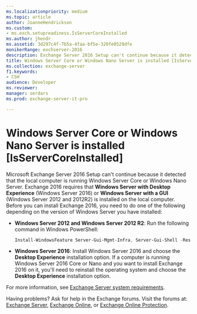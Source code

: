 ```yaml
---
ms.localizationpriority: medium
ms.topic: article
author: JoanneHendrickson
ms.custom:
- ms.exch.setupreadiness.IsServerCoreInstalled
ms.author: jhendr
ms.assetid: 3d297c4f-7b5a-4faa-bf5e-320fe0529dfe
monikerRange: exchserver-2016
description: Exchange Server 2016 Setup can't continue because it detected that the local computer is running Windows Server Core or Windows Nano Server.
title: Windows Server Core or Windows Nano Server is installed [IsServerCoreInstalled]
ms.collection: exchange-server
f1.keywords:
- CSH
audience: Developer
ms.reviewer: 
manager: serdars
ms.prod: exchange-server-it-pro

---
```


# Windows Server Core or Windows Nano Server is installed [IsServerCoreInstalled]

Microsoft Exchange Server 2016 Setup can't continue because it detected that the local computer is running Windows Server Core or Windows Nano Server. Exchange 2016 requires that **Windows Server with Desktop Experience** (Windows Server 2016) or **Windows Server with a GUI** (Windows Server 2012 and 2012R2) is installed on the local computer. Before you can install Exchange 2016, you need to do one of the following depending on the version of Windows Server you have installed:

- **Windows Server 2012 and Windows Server 2012 R2**: Run the following command in Windows PowerShell:

  ```powershell
  Install-WindowsFeature Server-Gui-Mgmt-Infra, Server-Gui-Shell -Restart
  ```

- **Windows Server 2016**: Install Windows Server 2016 and choose the **Desktop Experience** installation option. If a computer is running Windows Server 2016 Core or Nano and you want to install Exchange 2016 on it, you'll need to reinstall the operating system and choose the **Desktop Experience** installation option.

For more information, see [Exchange Server system requirements](../../plan-and-deploy/system-requirements.md).

Having problems? Ask for help in the Exchange forums. Visit the forums at: [Exchange Server](https://social.technet.microsoft.com/forums/office/home?category=exchangeserver), [Exchange Online](https://social.technet.microsoft.com/forums/msonline/home?forum=onlineservicesexchange), or [Exchange Online Protection](https://social.technet.microsoft.com/forums/forefront/home?forum=FOPE).
